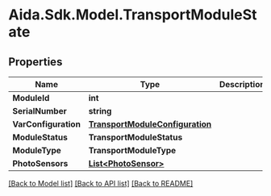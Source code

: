 # Aida.Sdk.Model.TransportModuleState

## Properties

Name | Type | Description | Notes
------------ | ------------- | ------------- | -------------
**ModuleId** | **int** |  | [optional] 
**SerialNumber** | **string** |  | [optional] 
**VarConfiguration** | [**TransportModuleConfiguration**](TransportModuleConfiguration.md) |  | [optional] 
**ModuleStatus** | **TransportModuleStatus** |  | [optional] 
**ModuleType** | **TransportModuleType** |  | [optional] 
**PhotoSensors** | [**List&lt;PhotoSensor&gt;**](PhotoSensor.md) |  | [optional] 

[[Back to Model list]](../README.md#documentation-for-models) [[Back to API list]](../README.md#documentation-for-api-endpoints) [[Back to README]](../README.md)

